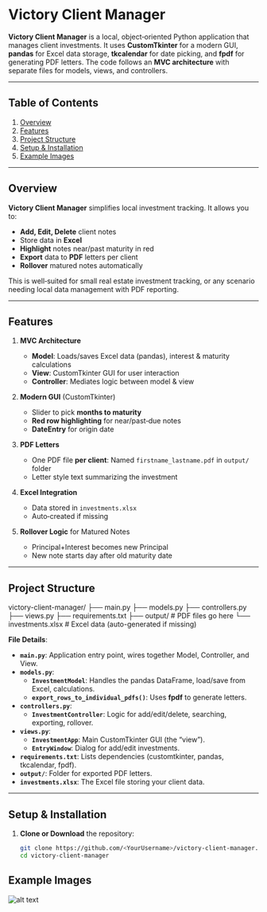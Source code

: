 # Victory Client Manager

**Victory Client Manager** is a local, object‑oriented Python application that manages client investments. It uses **CustomTkinter** for a modern GUI, **pandas** for Excel data storage, **tkcalendar** for date picking, and **fpdf** for generating PDF letters. The code follows an **MVC architecture** with separate files for models, views, and controllers.

---

## Table of Contents

1. [Overview](#overview)  
2. [Features](#features)  
3. [Project Structure](#project-structure)
4. [Setup & Installation](#setup--installation)
5. [Example Images](#example-images)
---

## Overview

**Victory Client Manager** simplifies local investment tracking. It allows you to:

- **Add, Edit, Delete** client notes  
- Store data in **Excel**  
- **Highlight** notes near/past maturity in red  
- **Export** data to **PDF** letters per client  
- **Rollover** matured notes automatically  

This is well‑suited for small real estate investment tracking, or any scenario needing local data management with PDF reporting.

---

## Features

1. **MVC Architecture**  
   - **Model**: Loads/saves Excel data (pandas), interest & maturity calculations  
   - **View**: CustomTkinter GUI for user interaction  
   - **Controller**: Mediates logic between model & view

2. **Modern GUI** (CustomTkinter)  
   - Slider to pick **months to maturity**  
   - **Red row highlighting** for near/past‑due notes  
   - **DateEntry** for origin date

3. **PDF Letters**  
   - One PDF file **per client**: Named `firstname_lastname.pdf` in `output/` folder  
   - Letter style text summarizing the investment

4. **Excel Integration**  
   - Data stored in `investments.xlsx`  
   - Auto‑created if missing

5. **Rollover Logic** for Matured Notes  
   - Principal+Interest becomes new Principal  
   - New note starts day after old maturity date

---

## Project Structure
victory-client-manager/ ├── main.py ├── models.py ├── controllers.py ├── views.py ├── requirements.txt ├── output/ # PDF files go here └── investments.xlsx # Excel data (auto-generated if missing)


**File Details**:

- **`main.py`**: Application entry point, wires together Model, Controller, and View.  
- **`models.py`**:  
  - **`InvestmentModel`**: Handles the pandas DataFrame, load/save from Excel, calculations.  
  - **`export_rows_to_individual_pdfs()`**: Uses **fpdf** to generate letters.  
- **`controllers.py`**:  
  - **`InvestmentController`**: Logic for add/edit/delete, searching, exporting, rollover.  
- **`views.py`**:  
  - **`InvestmentApp`**: Main CustomTkinter GUI (the “view”).  
  - **`EntryWindow`**: Dialog for add/edit investments.  
- **`requirements.txt`**: Lists dependencies (customtkinter, pandas, tkcalendar, fpdf).  
- **`output/`**: Folder for exported PDF letters.  
- **`investments.xlsx`**: The Excel file storing your client data.

---

## Setup & Installation

1. **Clone or Download** the repository:
   ```bash
   git clone https://github.com/<YourUsername>/victory-client-manager.git
   cd victory-client-manager

## Example Images
![alt text](image.png)
